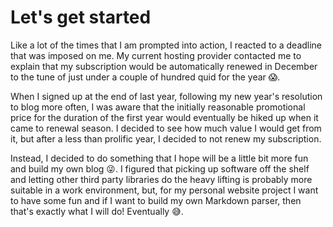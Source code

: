 # Let&apos;s get started

Like a lot of the times that I am prompted into action, I reacted to a deadline that was imposed on me. My current hosting provider contacted me to explain that my subscription would be automatically renewed in December to the tune of just under a couple of hundred quid for the year 😱.

When I signed up at the end of last year, following my new year's resolution to blog more often, I was aware that the initially reasonable promotional price for the duration of the first year would eventually be hiked up when it came to renewal season. I decided to see how much value I would get from it, but after a less than prolific year, I decided to not renew my subscription.

Instead, I decided to do something that I hope will be a little bit more fun and build my own blog 😜. I figured that picking up software off the shelf and letting other third party libraries do the heavy lifting is probably more suitable in a work environment, but, for my personal website project I want to have some fun and if I want to build my own Markdown parser, then that's exactly what I will do! Eventually 😅.